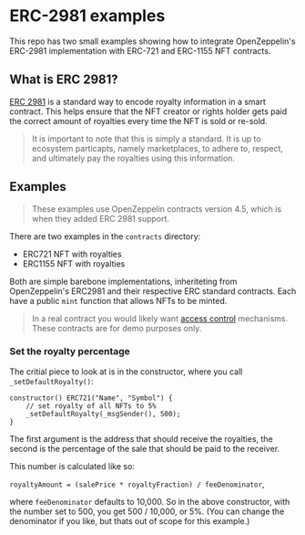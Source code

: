 # ERC-2981 examples

This repo has two small examples showing how to integrate OpenZeppelin's
ERC-2981 implementation with ERC-721 and ERC-1155 NFT contracts.

## What is ERC 2981?

[ERC 2981](https://eips.ethereum.org/EIPS/eip-2981) is a standard way to encode
royalty information in a smart contract. This helps ensure that the NFT creator
or rights holder gets paid the correct amount of royalties every time the NFT is
sold or re-sold.

> It is important to note that this is simply a standard. It is up to ecosystem
> particapts, namely marketplaces, to adhere to, respect, and ultimately pay
> the royalties using this information.

## Examples

> These examples use OpenZeppelin contracts version 4.5, which is when they
> added ERC 2981 support.

There are two examples in the `contracts` directory:

- ERC721 NFT with royalties
- ERC1155 NFT with royalties

Both are simple barebone implementations, inheriteting from OpenZeppelin's
ERC2981 and their respective ERC standard contracts. Each have a public `mint`
function that allows NFTs to be minted.

> In a real contract you would likely want [access control](https://docs.openzeppelin.com/contracts/2.x/access-control)
> mechanisms. These contracts are for demo purposes only.

### Set the royalty percentage

The critial piece to look at is in the constructor, where you call
`_setDefaultRoyalty()`:

```solidity
constructor() ERC721("Name", "Symbol") {
    // set royalty of all NFTs to 5%
    _setDefaultRoyalty(_msgSender(), 500);
}
```

The first argument is the address that should receive the royalties, the second
is the percentage of the sale that should be paid to the receiver.

This number is calculated like so:

`royaltyAmount = (salePrice * royaltyFraction) / feeDenominator`,

where `feeDenominator` defaults to 10,000. So in the above constructor, with the
number set to 500, you get 500 / 10,000, or 5%. (You can change the denominator
if you like, but thats out of scope for this example.)
